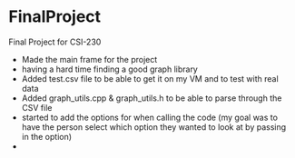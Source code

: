 # FinalProject
Final Project for CSI-230

- Made the main frame for the project 
- having a hard time finding a good graph library
- Added test.csv file to be able to get it on my VM and to test with real data
- Added graph_utils.cpp & graph_utils.h to be able to parse through the CSV file
- started to add the options for when calling the code (my goal was to have the person select which option they wanted to look at by passing in the option)
- 




